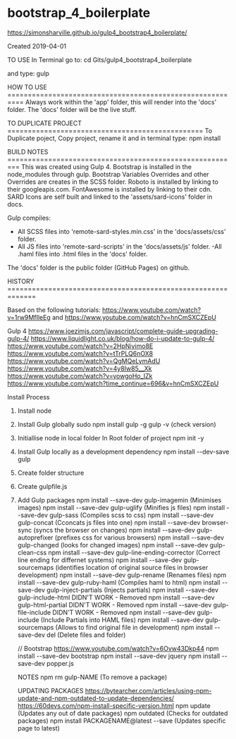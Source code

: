 # bootstrap_4_boilerplate

https://simonsharville.github.io/gulp4_bootstrap4_boilerplate/

Created 2019-04-01


TO USE
  In Terminal go to:
  cd Gits/gulp4_bootstrap4_boilerplate

  and type:
  gulp

  
HOW TO USE ==========================================================
Always work within the 'app' folder, this will render into the 'docs' folder. 
The 'docs' folder will be the live stuff.


TO DUPLICATE PROJECT ================================================
    To Duplicate poject, Copy project, rename it and in terminal type:
      npm install



BUILD NOTES =========================================================
This was created using Gulp 4. 
Bootstrap is installed in the node_modules through gulp.
Bootstrap Variables Overrides and other Overrides are creates in the SCSS folder.
Roboto is installed by linking to their googleapis.com.
FontAwesome is installed by linking to their cdn.
SARD Icons are self built and linked to the 'assets/sard-icons' folder in docs.

Gulp compiles:
- All SCSS files into 'remote-sard-styles.min.css' in the 'docs/assets/css' folder.
- All JS files into 'remote-sard-scripts' in the 'docs/assets/js' folder.
-All .haml files into .html files in the 'docs' folder.

The 'docs' folder is the public folder (GitHub Pages) on github.



HISTORY =============================================================

Based on the following tutorials: 
  https://www.youtube.com/watch?v=1rw9MfIleEg
  and
  https://www.youtube.com/watch?v=hnCmSXCZEpU

  Gulp 4
  https://www.joezimjs.com/javascript/complete-guide-upgrading-gulp-4/
  https://www.liquidlight.co.uk/blog/how-do-i-update-to-gulp-4/
  https://www.youtube.com/watch?v=2HpNiyimo8E
  https://www.youtube.com/watch?v=tTrPLQ6nOX8
  https://www.youtube.com/watch?v=QgMQeLymAdU
  https://www.youtube.com/watch?v=4y8Iw85__Xk
  https://www.youtube.com/watch?v=yowgoHo_IZk
  https://www.youtube.com/watch?time_continue=696&v=hnCmSXCZEpU


Install Process
1.  Install node
    
2.  Install Gulp globally
    sudo npm install gulp -g
    gulp -v   (check version)

3.  Initiallise node in local folder
    In Root folder of project
    npm init -y

4.  Install Gulp locally as a development dependency
    npm install --dev-save gulp

5.  Create folder structure

6.  Create gulpfile.js

7.  Add Gulp packages
    npm install --save-dev gulp-imagemin                (Minimises images)
    npm install --save-dev gulp-uglify                  (Minifies js files)
    npm install --save-dev gulp-sass                    (Compiles scss to css)
    npm install --save-dev gulp-concat                  (Cconcats js files into one)
    npm install --save-dev browser-sync                 (syncs the browser on changes)
    npm install --save-dev gulp-autoprefixer            (prefixes css for various browsers)
    npm install --save-dev gulp-changed                 (looks for changed images)
    npm install --save-dev gulp-clean-css
    npm install --save-dev gulp-line-ending-corrector   (Correct line ending for differnet systems)
    npm install --save-dev gulp-sourcemaps              (identifies location of original source files in browser development)
    npm install --save-dev gulp-rename                  (Renames files)
    npm install --save-dev gulp-ruby-haml               (Compiles haml to html)
    npm install --save-dev gulp-inject-partials         (Injects partials)
    npm install --save-dev gulp-include-html            DIDN'T WORK - Removed
    npm install --save-dev gulp-html-partial            DIDN'T WORK - Removed
    npm install --save-dev gulp-file-include            DIDN'T WORK - Removed
    npm install --save-dev gulp-include                 (Include Partials into HAML files)
    npm install --save-dev gulp-sourcemaps              (Allows to find original file in development)
    npm install --save-dev del                          (Delete files and folder)

    // Bootstrap
    https://www.youtube.com/watch?v=6Ovw43Dkp44
    npm install --save-dev bootstrap 
    npm install --save-dev jquery
    npm install --save-dev popper.js                    

    NOTES
    npm rm gulp-NAME                                    (To remove a package)

    UPDATING PACKAGES
    https://bytearcher.com/articles/using-npm-update-and-npm-outdated-to-update-dependencies/
    https://60devs.com/npm-install-specific-version.html
    npm update                                          (Updates any out of date packages)
    npm outdated                                        (Checks for outdated packages)
    npm install PACKAGENAME@latest --save               (Updates specific page to latest) 


